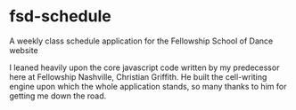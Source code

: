 # fsd-schedule
A weekly class schedule application for the Fellowship School of Dance website

I leaned heavily upon the core javascript code written by my predecessor here at Fellowship Nashville, Christian Griffith.
He built the cell-writing engine upon which the whole application stands, so many thanks to him for getting me down the road.
